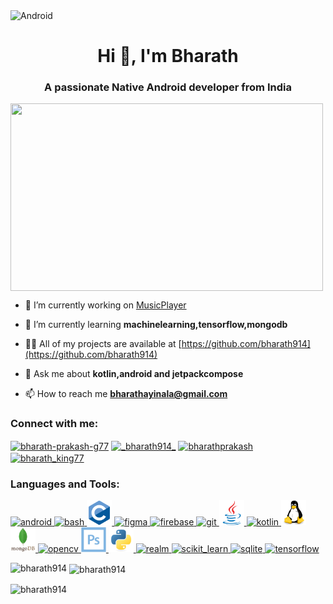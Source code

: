 <img align = "center" src="https://3.bp.blogspot.com/-dB6ndKqIAuI/XdWeOASO5AI/AAAAAAAANZA/MSbT9mh6bukxkI-tqnu_GARIZZV5WNVhQCLcBGAsYHQ/w1200-h630-p-k-no-nu/image1.gif"
alt="Android"/>
<h1 align="center">Hi 👋, I'm Bharath</h1>
<h3 align="center">A passionate Native Android developer from India</h3>
<img 
  align ="center"
  src="https://c0.wallpaperflare.com/preview/379/493/189/concept-development-device-flat.jpg"
height="300" width="500"
/>

- 🔭 I’m currently working on
[MusicPlayer](https://github.com/bharath914/MusicPlayer-JetpackCompose.git)

- 🌱 I’m currently learning **machinelearning,tensorflow,mongodb**

- 👨‍💻 All of my projects are available at
[https://github.com/bharath914](https://github.com/bharath914)

- 💬 Ask me about **kotlin,android and jetpackcompose**

- 📫 How to reach me **bharathayinala@gmail.com**

<h3 align="left">Connect with me:</h3>
<p align="left">
    <a href="https://linkedin.com/in/bharath-prakash-g77" target="blank"><img
            align="center"
            src="https://raw.githubusercontent.com/rahuldkjain/github-profile-readme-generator/master/src/images/icons/Social/linked-in-alt.svg"
            alt="bharath-prakash-g77" height="30" width="40" /></a>
    <a href="https://instagram.com/_bharath914_" target="blank"><img
            align="center"
            src="https://raw.githubusercontent.com/rahuldkjain/github-profile-readme-generator/master/src/images/icons/Social/instagram.svg"
            alt="_bharath914_" height="30" width="40" /></a>
    <a href="https://www.youtube.com/c/bharathprakash" target="blank"><img
            align="center"
            src="https://raw.githubusercontent.com/rahuldkjain/github-profile-readme-generator/master/src/images/icons/Social/youtube.svg"
            alt="bharathprakash" height="30" width="40" /></a>
    <a href="https://www.leetcode.com/bharath_king77" target="blank"><img
            align="center"
            src="https://raw.githubusercontent.com/rahuldkjain/github-profile-readme-generator/master/src/images/icons/Social/leet-code.svg"
            alt="bharath_king77" height="30" width="40" /></a>
</p>

<h3 align="left">Languages and Tools:</h3>
<p align="left"> <a href="https://developer.android.com" target="_blank"
        rel="noreferrer"> <img
            src=https://developer.android.com/static/images/logos/android.svg"
            alt="android" width="40" height="40" /> </a> <a
        href="https://www.gnu.org/software/bash/" target="_blank"
        rel="noreferrer"> <img
            src="https://www.vectorlogo.zone/logos/gnu_bash/gnu_bash-icon.svg"
            alt="bash" width="40"
            height="40" /> </a> <a href="https://www.cprogramming.com/"
        target="_blank" rel="noreferrer"> <img
            src="https://raw.githubusercontent.com/devicons/devicon/master/icons/c/c-original.svg"
            alt="c" width="40"
            height="40" /> </a> <a href="https://www.figma.com/" target="_blank"
        rel="noreferrer"> <img
            src="https://www.vectorlogo.zone/logos/figma/figma-icon.svg"
            alt="figma" width="40" height="40" /> </a> <a
        href="https://firebase.google.com/" target="_blank" rel="noreferrer">
        <img
            src="https://www.vectorlogo.zone/logos/firebase/firebase-icon.svg"
            alt="firebase" width="40" height="40" />
    </a> <a href="https://git-scm.com/" target="_blank" rel="noreferrer"> <img
            src="https://www.vectorlogo.zone/logos/git-scm/git-scm-icon.svg"
            alt="git" width="40" height="40" /> </a> <a
        href="https://www.java.com" target="_blank" rel="noreferrer"> <img
            src="https://raw.githubusercontent.com/devicons/devicon/master/icons/java/java-original.svg"
            alt="java"
            width="40" height="40" /> </a> <a href="https://kotlinlang.org"
        target="_blank" rel="noreferrer"> <img
            src="https://www.vectorlogo.zone/logos/kotlinlang/kotlinlang-icon.svg"
            alt="kotlin" width="40"
            height="40" /> </a> <a href="https://www.linux.org/" target="_blank"
        rel="noreferrer"> <img
            src="https://raw.githubusercontent.com/devicons/devicon/master/icons/linux/linux-original.svg"
            alt="linux"
            width="40" height="40" /> </a> <a href="https://www.mongodb.com/"
        target="_blank" rel="noreferrer"> <img
            src="https://raw.githubusercontent.com/devicons/devicon/master/icons/mongodb/mongodb-original-wordmark.svg"
            alt="mongodb" width="40" height="40" /> </a> <a
        href="https://opencv.org/" target="_blank" rel="noreferrer">
        <img src="https://www.vectorlogo.zone/logos/opencv/opencv-icon.svg"
            alt="opencv" width="40" height="40" /> </a>
    <a href="https://www.photoshop.com/en" target="_blank" rel="noreferrer">
        <img
            src="https://raw.githubusercontent.com/devicons/devicon/master/icons/photoshop/photoshop-line.svg"
            alt="photoshop" width="40" height="40" /> </a> <a
        href="https://www.python.org" target="_blank"
        rel="noreferrer"> <img
            src="https://raw.githubusercontent.com/devicons/devicon/master/icons/python/python-original.svg"
            alt="python" width="40" height="40" /> </a> <a
        href="https://realm.io/" target="_blank" rel="noreferrer">
        <img
            src="https://raw.githubusercontent.com/bestofjs/bestofjs-webui/8665e8c267a0215f3159df28b33c365198101df5/public/logos/realm.svg"
            alt="realm" width="40" height="40" /> </a> <a
        href="https://scikit-learn.org/" target="_blank"
        rel="noreferrer"> <img
            src="https://upload.wikimedia.org/wikipedia/commons/0/05/Scikit_learn_logo_small.svg"
            alt="scikit_learn" width="40" height="40" /> </a> <a
        href="https://www.sqlite.org/" target="_blank"
        rel="noreferrer"> <img
            src="https://www.vectorlogo.zone/logos/sqlite/sqlite-icon.svg"
            alt="sqlite" width="40"
            height="40" /> </a> <a href="https://www.tensorflow.org"
        target="_blank" rel="noreferrer"> <img
            src="https://www.vectorlogo.zone/logos/tensorflow/tensorflow-icon.svg"
            alt="tensorflow" width="40"
            height="40" /> </a>
</p>

<p><img align="left"
        src="https://github-readme-stats.vercel.app/api/top-langs?username=bharath914&show_icons=true&locale=en&layout=compact"
        alt="bharath914" /></p>

<p>&nbsp;<img align="center"
        src="https://github-readme-stats.vercel.app/api?username=bharath914&show_icons=true&locale=en"
        alt="bharath914" /></p>

<p><img align="center"
        src="https://github-readme-streak-stats.herokuapp.com/?user=bharath914&"
        alt="bharath914" /></p>
